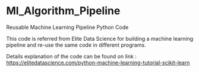 # Ml_Algorithm_Pipeline

Reusable Machine Learning Pipeline Python Code

This code is referred from Elite Data Science for building a machine learning pipeline and re-use the same code in different programs.

Details explanation of the code can be found on link : https://elitedatascience.com/python-machine-learning-tutorial-scikit-learn

